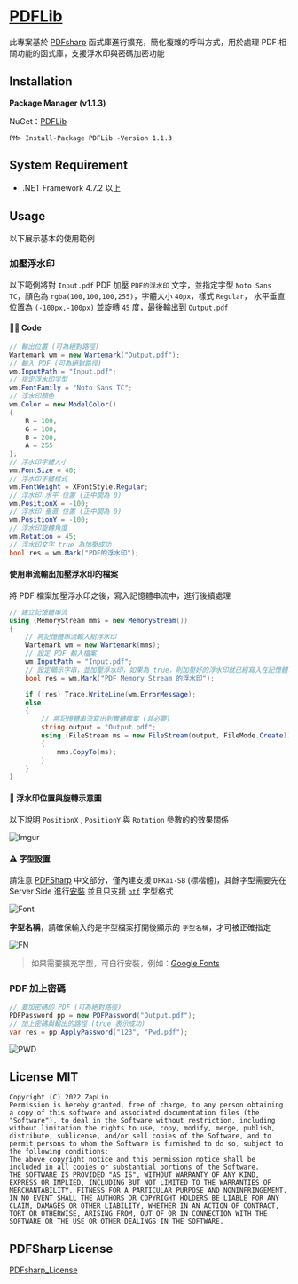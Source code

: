# [PDFLib](https://www.nuget.org/packages/PDFLib)

此專案基於 [PDFsharp](http://www.pdfsharp.net/) 函式庫進行擴充，簡化複雜的呼叫方式，用於處理 PDF 相關功能的函式庫，支援浮水印與密碼加密功能


## Installation

**Package Manager (v1.1.3)**

NuGet：[PDFLib](https://www.nuget.org/packages/PDFLib)

```
PM> Install-Package PDFLib -Version 1.1.3
```

## System Requirement

* .NET Framework 4.7.2 以上

## Usage

以下展示基本的使用範例

### 加壓浮水印

以下範例將對 `Input.pdf` PDF 加壓 `PDF的浮水印` 文字，並指定字型 `Noto Sans TC`，顏色為 `rgba(100,100,100,255)`，字體大小 `40px`，樣式 `Regular`， 水平垂直位置為 `(-100px,-100px)` 並旋轉 `45` 度，最後輸出到 `Output.pdf`

#### 👨‍💻 Code

```csharp
// 輸出位置 (可為絕對路徑)
Wartemark wm = new Wartemark("Output.pdf");
// 輸入 PDF (可為絕對路徑)
wm.InputPath = "Input.pdf";
// 指定浮水印字型
wm.FontFamily = "Noto Sans TC";
// 浮水印顏色
wm.Color = new ModelColor()
{
    R = 100,
    G = 100,
    B = 200,
    A = 255
};
// 浮水印字體大小
wm.FontSize = 40;
// 浮水印字體樣式
wm.FontWeight = XFontStyle.Regular;
// 浮水印 水平 位置 (正中間為 0)
wm.PositionX = -100;
// 浮水印 垂直 位置 (正中間為 0)
wm.PositionY = -100;
// 浮水印旋轉角度
wm.Rotation = 45;
// 浮水印文字 true 為加壓成功
bool res = wm.Mark("PDF的浮水印");
```


#### 使用串流輸出加壓浮水印的檔案

將 PDF 檔案加壓浮水印之後，寫入記憶體串流中，進行後續處理

```csharp
// 建立記憶體串流
using (MemoryStream mms = new MemoryStream())
{
    // 將記憶體串流輸入給浮水印
    Wartemark wm = new Wartemark(mms);
    // 設定 PDF 輸入檔案
    wm.InputPath = "Input.pdf";
    // 設定顯示字串，並加壓浮水印，如果為 true，則加壓好的浮水印就已經寫入在記憶體串流中
    bool res = wm.Mark("PDF Memory Stream 的浮水印");

    if (!res) Trace.WriteLine(wm.ErrorMessage);
    else
    {
        // 將記憶體串流寫出到實體檔案 (非必要)
        string output = "Output.pdf";
        using (FileStream ms = new FileStream(output, FileMode.Create))
        {
            mms.CopyTo(ms);
        }
    }
}
```

#### 💠 浮水印位置與旋轉示意圖

以下說明 `PositionX` , `PositionY` 與 `Rotation` 參數的的效果關係

![Imgur](https://i.imgur.com/XHSHUI6.png)

#### ⚠️ 字型設置

請注意 [PDFSharp](http://www.pdfsharp.net/) 中文部分，僅內建支援 `DFKai-SB` (標楷體)，其餘字型需要先在 Server Side 進行[安裝](https://support.microsoft.com/zh-tw/office/%E6%96%B0%E5%A2%9E%E5%AD%97%E5%9E%8B-b7c5f17c-4426-4b53-967f-455339c564c1) 並且只支援 [`otf`](https://zh.wikipedia.org/zh-tw/OpenType) 字型格式

![Font](https://i.imgur.com/pr52JVQ.png)


**字型名稱**，請確保輸入的是字型檔案打開後顯示的 `字型名稱`，才可被正確指定

![FN](https://i.imgur.com/QNTH6Oa.png)

> 如果需要擴充字型，可自行安裝，例如：[Google Fonts](https://fonts.google.com/)

### PDF 加上密碼

```csharp
// 要加密碼的 PDF (可為絕對路徑)
PDFPassword pp = new PDFPassword("Output.pdf");
// 加上密碼與輸出的路徑 (true 表示成功)
var res = pp.ApplyPassword("123", "Pwd.pdf");
```

![PWD](https://i.imgur.com/Z90TD4g.png)


## License MIT

	Copyright (C) 2022 ZapLin
	Permission is hereby granted, free of charge, to any person obtaining a copy of this software and associated documentation files (the "Software"), to deal in the Software without restriction, including without limitation the rights to use, copy, modify, merge, publish, distribute, sublicense, and/or sell copies of the Software, and to permit persons to whom the Software is furnished to do so, subject to the following conditions:
	The above copyright notice and this permission notice shall be included in all copies or substantial portions of the Software.
	THE SOFTWARE IS PROVIDED "AS IS", WITHOUT WARRANTY OF ANY KIND, EXPRESS OR IMPLIED, INCLUDING BUT NOT LIMITED TO THE WARRANTIES OF MERCHANTABILITY, FITNESS FOR A PARTICULAR PURPOSE AND NONINFRINGEMENT. IN NO EVENT SHALL THE AUTHORS OR COPYRIGHT HOLDERS BE LIABLE FOR ANY CLAIM, DAMAGES OR OTHER LIABILITY, WHETHER IN AN ACTION OF CONTRACT, TORT OR OTHERWISE, ARISING FROM, OUT OF OR IN CONNECTION WITH THE SOFTWARE OR THE USE OR OTHER DEALINGS IN THE SOFTWARE.


## PDFSharp License

[PDFsharp_License](http://www.pdfsharp.net/PDFsharp_License.ashx)
 
